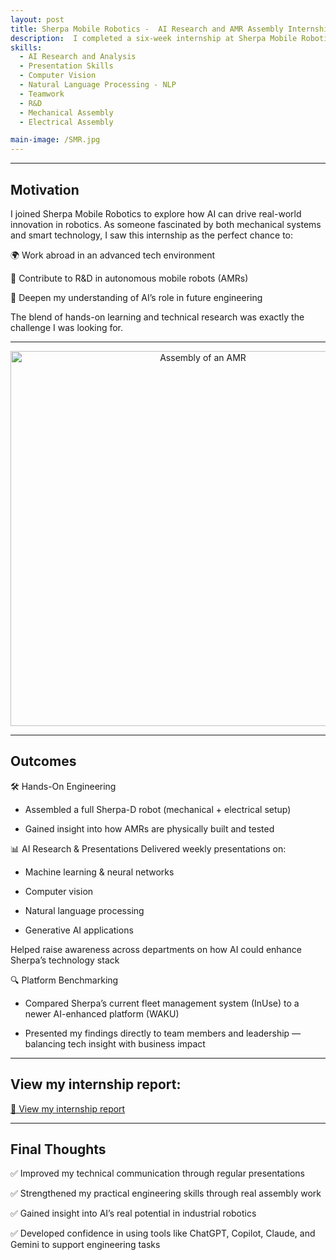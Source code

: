```yaml
---
layout: post
title: Sherpa Mobile Robotics -  AI Research and AMR Assembly Internship
description:  I completed a six-week internship at Sherpa Mobile Robotics, researching AI applications in robotics. I delivered weekly presentations on topics like computer vision and NLP, culminating in a proposal for enhancing autonomous robot capabilities in industrial settings.
skills: 
  - AI Research and Analysis
  - Presentation Skills
  - Computer Vision
  - Natural Language Processing - NLP
  - Teamwork
  - R&D
  - Mechanical Assembly
  - Electrical Assembly

main-image: /SMR.jpg
---
```


---
## Motivation
I joined Sherpa Mobile Robotics to explore how AI can drive real-world innovation in robotics. As someone fascinated by both mechanical systems and smart technology, I saw this internship as the perfect chance to:

🌍 Work abroad in an advanced tech environment

🤖 Contribute to R&D in autonomous mobile robots (AMRs)

🧠 Deepen my understanding of AI’s role in future engineering

The blend of hands-on learning and technical research was exactly the challenge I was looking for.

---

<p align="center">
  <img src="/assets/documents/sherpa.png" width="600" alt="Assembly of an AMR" />
</p>

---

## Outcomes
🛠️ Hands-On Engineering
- Assembled a full Sherpa-D robot (mechanical + electrical setup)

- Gained insight into how AMRs are physically built and tested

📊 AI Research & Presentations
Delivered weekly presentations on:

- Machine learning & neural networks

- Computer vision

- Natural language processing

- Generative AI applications

Helped raise awareness across departments on how AI could enhance Sherpa’s technology stack

🔍 Platform Benchmarking
- Compared Sherpa’s current fleet management system (InUse) to a newer AI-enhanced platform (WAKU)

- Presented my findings directly to team members and leadership — balancing tech insight with business impact

---

## View my internship report:
<a class="btn" href="/assets/documents/Elliot_Routier_Internship_Report.pdf" target="_blank">📄 View my internship report</a>

---

## Final Thoughts
✅ Improved my technical communication through regular presentations

✅ Strengthened my practical engineering skills through real assembly work

✅ Gained insight into AI’s real potential in industrial robotics

✅ Developed confidence in using tools like ChatGPT, Copilot, Claude, and Gemini to support engineering tasks

